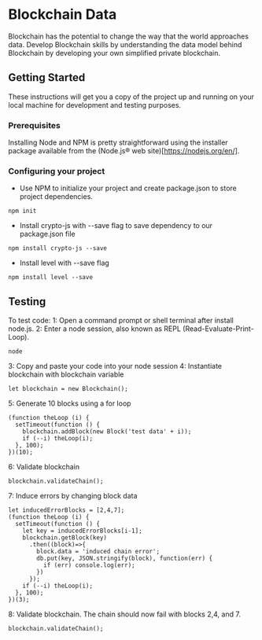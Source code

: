 # Blockchain Data

Blockchain has the potential to change the way that the world approaches data. Develop Blockchain skills by understanding the data model behind Blockchain by developing your own simplified private blockchain.

## Getting Started

These instructions will get you a copy of the project up and running on your local machine for development and testing purposes.

### Prerequisites

Installing Node and NPM is pretty straightforward using the installer package available from the (Node.js® web site)[https://nodejs.org/en/].

### Configuring your project

- Use NPM to initialize your project and create package.json to store project dependencies.
```
npm init
```
- Install crypto-js with --save flag to save dependency to our package.json file
```
npm install crypto-js --save
```
- Install level with --save flag
```
npm install level --save
```

## Testing

To test code:
1: Open a command prompt or shell terminal after install node.js.
2: Enter a node session, also known as REPL (Read-Evaluate-Print-Loop).
```
node
```
3: Copy and paste your code into your node session
4: Instantiate blockchain with blockchain variable
```
let blockchain = new Blockchain();
```
5: Generate 10 blocks using a for loop
```
(function theLoop (i) {
  setTimeout(function () {
    blockchain.addBlock(new Block('test data' + i));
    if (--i) theLoop(i);
  }, 100);
})(10);
```
6: Validate blockchain
```
blockchain.validateChain();
```
7: Induce errors by changing block data
```
let inducedErrorBlocks = [2,4,7];
(function theLoop (i) {
  setTimeout(function () {
    let key = inducedErrorBlocks[i-1];
    blockchain.getBlock(key)
      .then((block)=>{
        block.data = 'induced chain error';
        db.put(key, JSON.stringify(block), function(err) {
          if (err) console.log(err);
        })
      });
    if (--i) theLoop(i);
  }, 100);
})(3);

```
8: Validate blockchain. The chain should now fail with blocks 2,4, and 7.
```
blockchain.validateChain();
```
